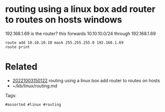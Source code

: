 # routing using a linux box add router to routes on hosts windows
192.168.1.69 is the router?
this forwards 10.10.10.0/24 through 192.168.1.69
```dos
route add 10.10.10.10 mask 255.255.255.0 192.168.1.69
route print
```

# Related

- [20221003150122](/zet/20221003150122/README.md) routing using a linux box add router to routes on hosts
- ~/kb/linux/routing.md

Tags:

    #assorted #linux #routing
